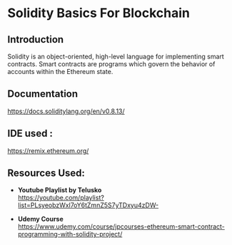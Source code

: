 # Solidity Basics For Blockchain

## Introduction

Solidity is an object-oriented, high-level language for implementing smart contracts. Smart contracts are programs which govern the behavior of accounts within the Ethereum state.

## Documentation

https://docs.soliditylang.org/en/v0.8.13/

## IDE used :

https://remix.ethereum.org/

## Resources Used:

- **Youtube Playlist by Telusko** <br>
  https://youtube.com/playlist?list=PLsyeobzWxl7oY6tZmnZ5S7yTDxyu4zDW-

- **Udemy Course** <br>
  https://www.udemy.com/course/jpcourses-ethereum-smart-contract-programming-with-solidity-project/
